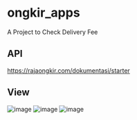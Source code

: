 # ongkir_apps

A Project to Check Delivery Fee

## API
https://rajaongkir.com/dokumentasi/starter

## View
![image](https://user-images.githubusercontent.com/73772152/191025164-e7e1b1fc-75b3-43d3-aecd-28cf69370bfb.png)
![image](https://user-images.githubusercontent.com/73772152/191025295-7db232e0-4ee3-407e-b9be-6f4edaf0eb56.png)
![image](https://user-images.githubusercontent.com/73772152/191025324-5fe3b72b-36f7-4ef7-bca8-30b83c948169.png)

